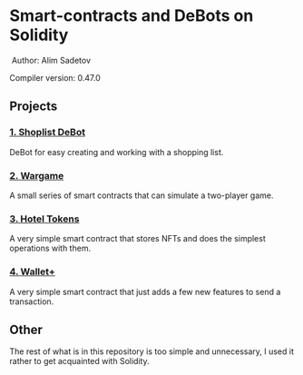 # Smart-contracts and DeBots on Solidity
​
Author: Alim Sadetov

Compiler version: 0.47.0
​

## Projects

### [1. Shoplist DeBot](./shoplist)
DeBot for easy creating and working with a shopping list.

### [2. Wargame](./wargame-easy)
A small series of smart contracts that can simulate a two-player game.

### [3. Hotel Tokens](./hotel-tokens)
A very simple smart contract that stores NFTs and does the simplest operations with them.

### [4. Wallet+](./wallet)
A very simple smart contract that just adds a few new features to send a transaction.

## Other
The rest of what is in this repository is too simple and unnecessary, I used it rather to get acquainted with Solidity.
